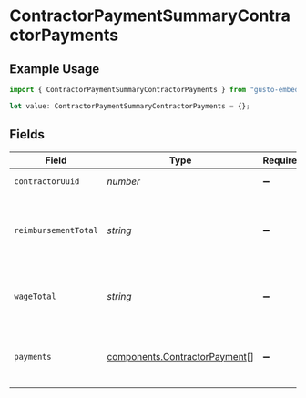 # ContractorPaymentSummaryContractorPayments

## Example Usage

```typescript
import { ContractorPaymentSummaryContractorPayments } from "gusto-embedded/models/components";

let value: ContractorPaymentSummaryContractorPayments = {};
```

## Fields

| Field                                                                          | Type                                                                           | Required                                                                       | Description                                                                    |
| ------------------------------------------------------------------------------ | ------------------------------------------------------------------------------ | ------------------------------------------------------------------------------ | ------------------------------------------------------------------------------ |
| `contractorUuid`                                                               | *number*                                                                       | :heavy_minus_sign:                                                             | The UUID of the contractor.                                                    |
| `reimbursementTotal`                                                           | *string*                                                                       | :heavy_minus_sign:                                                             | The total reimbursements for the contractor within a given time period.        |
| `wageTotal`                                                                    | *string*                                                                       | :heavy_minus_sign:                                                             | The total wages for the contractor within a given time period.                 |
| `payments`                                                                     | [components.ContractorPayment](../../models/components/contractorpayment.md)[] | :heavy_minus_sign:                                                             | The contractor’s payments within a given time period.<br/>                     |